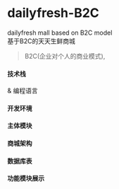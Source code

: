 # dailyfresh-B2C
dailyfresh mall based on B2C model  
基于B2C的天天生鲜商城  
> B2C(企业对个人的商业模式), 

#### 技术栈
& 编程语言

####  开发环境


####  主体模块


####  商城架构



####  数据库表

#### 功能模块展示

